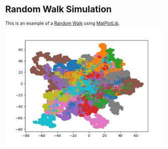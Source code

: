 # Random Walk Simulation

This is an example of a [Random Walk](https://en.wikipedia.org/wiki/Random_walk) using [MatPlotLib](https://matplotlib.org/).
![Random Walk Example](example.png "Walk Example")
